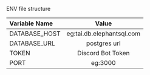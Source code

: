 ENV file structure

| Variable Name      | Value |
| :---        |    :----:   |
|   DATABASE_HOST    |  eg:tai.db.elephantsql.com    |
| DATABASE_URL  |  postgres url |
| TOKEN | Discord Bot Token |
| PORT | eg:3000 | 
